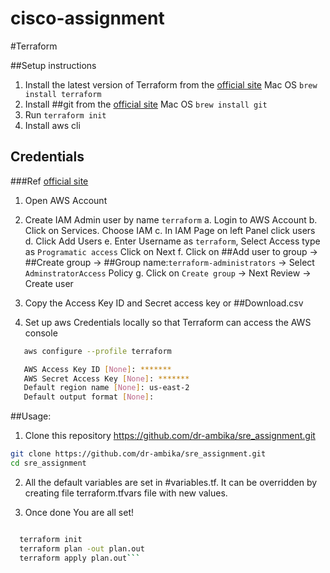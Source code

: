 # cisco-assignment

#Terraform

##Setup instructions

1. Install the latest version of Terraform from the [official site](https://www.terraform.io/downloads.html) Mac OS ```brew install terraform```
2. Install ##git from the [official site](https://git-scm.com/download/linux) Mac OS ```brew install git```
3. Run ```terraform init```
4. Install aws cli

## Credentials

###Ref [official site](https://docs.aws.amazon.com/IAM/latest/UserGuide/id_users_create.html#id_users_create_console)
1. Open AWS Account
2. Create IAM Admin user by name ```terraform```
    a. Login to AWS Account
    b. Click on Services. Choose IAM
    c. In IAM Page on left Panel click users
    d. Click Add Users
    e. Enter Username as ```terraform```, Select Access type as ```Programatic access``` Click on Next
    f. Click on ##Add user to group -> ##Create group -> ##Group name:```terraform-administrators``` -> Select ```AdminstratorAccess``` Policy
    g. Click on ```Create group``` -> Next Review -> Create user

3. Copy the Access Key ID and Secret access key or ##Download.csv
4. Set up aws Credentials locally so that Terraform can access the AWS console
```bash
   aws configure --profile terraform

   AWS Access Key ID [None]: *******
   AWS Secret Access Key [None]: *******
   Default region name [None]: us-east-2
   Default output format [None]:       
```   

##Usage:

1. Clone this repository  https://github.com/dr-ambika/sre_assignment.git
```bash
git clone https://github.com/dr-ambika/sre_assignment.git
cd sre_assignment
```
2. All the default variables are set in #variables.tf. It can be overridden by creating file terraform.tfvars file with new values.

3. Once done You are all set!

```bash

  terraform init
  terraform plan -out plan.out
  terraform apply plan.out```
